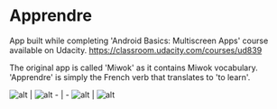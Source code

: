 # Apprendre

App built while completing 'Android Basics: Multiscreen Apps' course available on Udacity.
https://classroom.udacity.com/courses/ud839

The original app is called 'Miwok' as it contains Miwok vocabulary. 'Apprendre' is simply the French verb that translates to 'to learn'. 

![alt](https://github.com/1psrishti/Apprendre/blob/main/images/mainactivity.jpeg?raw=true) | ![alt](https://github.com/1psrishti/Apprendre/blob/main/images/numbers.jpeg?raw=true) - | - ![alt](https://github.com/1psrishti/Apprendre/blob/main/images/family.jpeg?raw=true) | ![alt](https://github.com/1psrishti/Apprendre/blob/main/images/phrases.jpeg?raw=true) 
